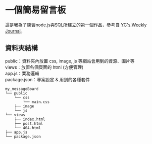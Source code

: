 # 一個簡易留言板
這是我為了練習node.js與SQL所建立的第一個作品，參考自 [YC's Weekly Journal](https://ycjhuo.gitlab.io/blogs/NodeJS-Express-Build-Bulletins.html)。

## 資料夾結構
public：資料夾內放置 css, image, js 等網站會用到的資源、圖片等<br>
views：放置各個頁面的 html (方便管理)<br>
app.js：業務邏輯<br>
package.json：專案設定 & 用到的各種套件
```
my_messageBoard
└── public
    └── css
        └── main.css
    ├── image
    └── js
└── views
    ├── index.html
    ├── post.html
    └── 404.html
├── app.js
└── package.json
```


